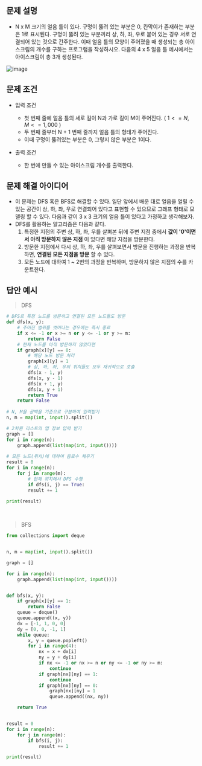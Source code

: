 ## 문제 설명
* N	x	M	크기의	얼음 틀이	있다.	구멍이	뚫려 있는	부분은	0, 칸막이가	존재하는 부분은 1로	표시된다.	구멍이	뚫려 있는	부분끼리 상, 하, 좌, 우로 붙어	있는 경우	서로 연결되어	있는 것으로 간주한다. 이때	얼음 틀의	모양이	주어졌을 때 생성되는	총	아이스크림의 개수를 구하는 프로그램을 작성하시오. 다음의	4 x 5	얼음 틀 예시에서는 아이스크림이	총	3개 생성된다.

![image](https://user-images.githubusercontent.com/78528903/180169261-3cd45235-1899-45d9-9f3d-74614a4af38c.png)

## 문제 조건
* 입력 조건
  * 첫 번째 줄에 얼음 틀의 세로 길이 N과 가로 길이 M이 주어진다. ( $1 <= N, M <= 1,000$ )
  * 두 번째 줄부터 N + 1 번째 줄까지 얼음 틀의 형태가 주어진다.
  * 이때 구멍이 뚫려있는 부분은 0, 그렇지 않은 부분은 1이다.

* 출력 조건
  *  한 번에 만들 수 있는 아이스크림 개수를 출력한다.

## 문제 해결 아이디어
* 이 문제는 DFS 혹은 BFS로 해결할 수 있다. 일단 앞에서 배운 대로 얼음을 얼릴 수 있는 공간이 상, 하, 좌, 우로 연결되어 있다고 표현할 수 있으므로 그래프 형태로 모델링 할 수 있다. 다음과 같이 3 x 3 크기의 얼음 틀이 있다고 가정하고 생각해보자. 
* DFS를 활용하는 알고리즘은 다음과 같다.
  1. 특정한 지점의 주변 상, 하, 좌, 우를 살펴본 뒤에 주변 지점 중에서 **값이 '0'이면서 아직 방문하지 않은 지점** 이 있다면 해당 지점을 방문한다.
  2. 방문한 지점에서 다시 상, 하, 좌, 우를 살펴보면서 방문을 진행하는 과정을 반복하면, **연결된 모든 지점을 방문** 할 수 있다.
  3. 모든 노드에 대하여 1 ~ 2번의 과정을 반복하며, 방문하지 않은 지점의 수를 카운트한다.

## 답안 예시
> DFS
```python
# DFS로 특정 노드를 방문하고 연결된 모든 노드들도 방문
def dfs(x, y):
    # 주어진 범위를 벗어나는 경우에는 즉시 종료
    if x <= -1 or x >= n or y <= -1 or y >= m:
        return False
    # 현재 노드를 아직 방문하지 않았다면
    if graph[x][y] == 0:
        # 해당 노드 방문 처리
        graph[x][y] = 1
        # 상, 하, 좌, 우의 위치들도 모두 재귀적으로 호출
        dfs(x - 1, y)
        dfs(x, y - 1)
        dfs(x + 1, y)
        dfs(x, y + 1)
        return True
    return False
  
# N, M을 공백을 기준으로 구분하여 입력받기
n, m = map(int, input().split())

# 2차원 리스트의 맵 정보 입력 받기
graph = []
for i in range(n):
    graph.append(list(map(int, input())))
  
# 모든 노드(위치)에 대하여 음료수 채우기
result = 0
for i in range(n):
    for j in range(m):
        # 현재 위치에서 DFS 수행
        if dfs(i, j) == True:
        result += 1
      
print(result)
```
<br/>

> BFS
```python
from collections import deque


n, m = map(int, input().split())

graph = []

for i in range(n):
    graph.append(list(map(int, input())))


def bfs(x, y):
    if graph[x][y] == 1:
        return False
    queue = deque()
    queue.append((x, y))
    dx = [-1, 1, 0, 0]
    dy = [0, 0, -1, 1]
    while queue:
        x, y = queue.popleft()
        for i in range(4):
            nx = x + dx[i]
            ny = y + dy[i]
            if nx <= -1 or nx >= n or ny <= -1 or ny >= m:
                continue
            if graph[nx][ny] == 1:
                continue
            if graph[nx][ny] == 0:
                graph[nx][ny] = 1
                queue.append((nx, ny))

    return True


result = 0
for i in range(n):
    for j in range(m):
        if bfs(i, j):
            result += 1

print(result)
```
